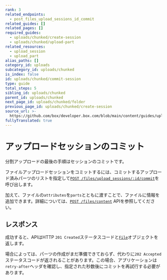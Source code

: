 ```yaml
---
rank: 3
related_endpoints:
  - post_files_upload_sessions_id_commit
related_guides: []
related_pages: []
required_guides:
  - uploads/chunked/create-session
  - uploads/chunked/upload-part
related_resources:
  - upload_session
  - upload_part
alias_paths: []
category_id: uploads
subcategory_id: uploads/chunked
is_index: false
id: uploads/chunked/commit-session
type: guide
total_steps: 5
sibling_id: uploads/chunked
parent_id: uploads/chunked
next_page_id: uploads/chunked/folder
previous_page_id: uploads/chunked/create-session
source_url: >-
  https://github.com/box/developer.box.com/blob/main/content/guides/uploads/chunked/commit-session.md
fullyTranslated: true
---
```

# アップロードセッションのコミット

分割アップロードの最後の手順はセッションのコミットです。

ファイルアップロードセッションをコミットするには、コミットするアップロード済みパーツのリストを指定して[`POST /files/upload_sessions/:id/commit`][e_commit]を呼び出します。

<Samples id="post_files_upload_sessions_id_commit">

</Samples>

<Message>

加えて、ファイルの`attributes`を`parts`とともに渡すことで、ファイルに情報を追加できます。詳細については、[`POST /files/content`][e_file] APIを参照してください。

</Message>

## レスポンス

成功すると、APIはHTTP `201 Created`ステータスコードと[`File`][r_file]オブジェクトを返します。

場合によっては、パーツの作成がまだ準備できておらず、代わりに`202 Accepted`ステータスコードが返されることがあります。この場合、アプリケーションは`retry-after`ヘッダを確認し、指定された秒数後にコミットを再試行する必要があります。

[e_commit]: e://post_files_upload_sessions_id_commit

[e_file]: e://post_files_content

[r_file]: r://file
